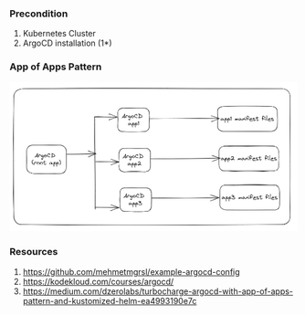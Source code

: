 ### Precondition

1. Kubernetes Cluster
2. ArgoCD installation (1*)

### App of Apps Pattern

![App of Apps Pattern](app_of_apps.png)


### Resources
1. https://github.com/mehmetmgrsl/example-argocd-config
2. https://kodekloud.com/courses/argocd/
3. https://medium.com/dzerolabs/turbocharge-argocd-with-app-of-apps-pattern-and-kustomized-helm-ea4993190e7c
